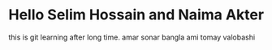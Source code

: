 # Hello Selim Hossain and Naima Akter
this is git learning after long time.
amar sonar bangla
ami tomay valobashi
